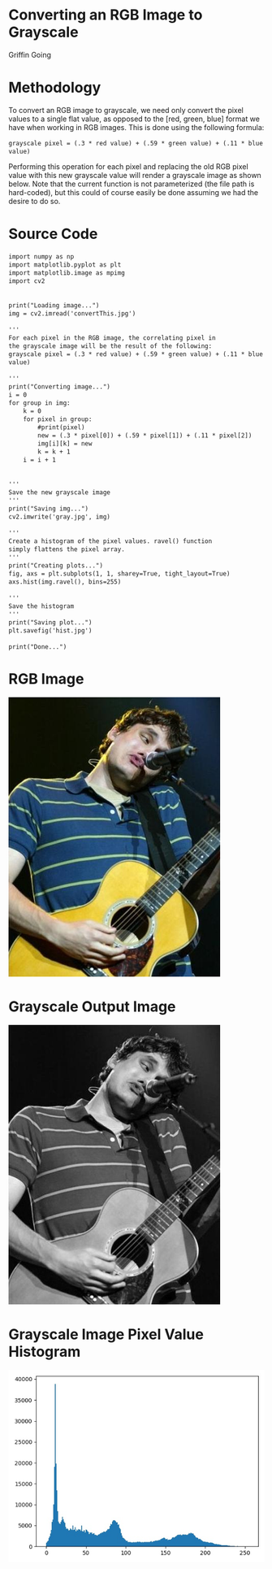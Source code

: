 Converting an RGB Image to Grayscale
================
Griffin Going

# Methodology

To convert an RGB image to grayscale, we need only convert the pixel
values to a single flat value, as opposed to the \[red, green, blue\]
format we have when working in RGB images. This is done using the
following formula:

    grayscale pixel = (.3 * red value) + (.59 * green value) + (.11 * blue value)

Performing this operation for each pixel and replacing the old RGB pixel
value with this new grayscale value will render a grayscale image as
shown below. Note that the current function is not parameterized (the
file path is hard-coded), but this could of course easily be done
assuming we had the desire to do so.

# Source Code

    import numpy as np
    import matplotlib.pyplot as plt
    import matplotlib.image as mpimg
    import cv2
    
    
    print("Loading image...")
    img = cv2.imread('convertThis.jpg')
    
    '''
    For each pixel in the RGB image, the correlating pixel in 
    the grayscale image will be the result of the following:
    grayscale pixel = (.3 * red value) + (.59 * green value) + (.11 * blue value)
    
    '''
    print("Converting image...")
    i = 0
    for group in img:
        k = 0
        for pixel in group:
            #print(pixel)
            new = (.3 * pixel[0]) + (.59 * pixel[1]) + (.11 * pixel[2])
            img[i][k] = new
            k = k + 1
        i = i + 1
        
    
    '''
    Save the new grayscale image
    '''
    print("Saving img...")
    cv2.imwrite('gray.jpg', img)
    
    '''
    Create a histogram of the pixel values. ravel() function
    simply flattens the pixel array.
    '''
    print("Creating plots...")
    fig, axs = plt.subplots(1, 1, sharey=True, tight_layout=True)
    axs.hist(img.ravel(), bins=255)
    
    '''
    Save the histogram
    '''
    print("Saving plot...")
    plt.savefig('hist.jpg')
    
    print("Done...")

# RGB Image

![the RGB image](convertThis.jpg)

# Grayscale Output Image

![the grayscale image](gray.jpg)

# Grayscale Image Pixel Value Histogram

![the grayscale histogram](hist.jpg)
